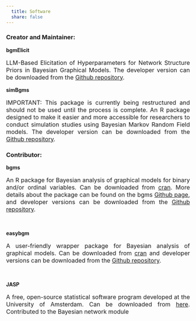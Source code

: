 ```yaml
---
  title: Software
  share: false
---
```


### Creator and Maintainer:

**bgmElicit**</br>
<p style="font-size:medium;text-align:justify">LLM-Based Elicitation of Hyperparameters for Network Structure Priors in Bayesian Graphical Models. The developer version can be downloaded from the <a href="https://github.com/sekulovskin/bgmElicit">Github repository</a>.</p>


**simBgms**</br>
<p style="font-size:medium;text-align:justify">IMPORTANT: This package is currently being restructured and should not be used until the process is complete. An R package designed to make it easier and more accessible for researchers to conduct simulation studies using Bayesian Markov Random Field models. The developer version can be downloaded from the <a href="https://github.com/sekulovskin/simBgms">Github repository</a>.</p>


### Contributor:


**bgms**</br>
<p style="font-size:medium;text-align:justify">An R package for Bayesian analysis of graphical models for binary and/or ordinal variables. Can be downloaded from <a href="https://cran.r-project.org/package=bgms">cran</a>. More details about the package can be found on the bgms <a href="https://maartenmarsman.github.io/bgms/">Github page</a>, and developer versions can be downloaded from the <a href="https://github.com/MaartenMarsman/bgms">Github repository</a>.</p> 
</br>


**easybgm**</br>
<p style="font-size:medium;text-align:justify">A user-friendly wrapper package for Bayesian analysis of graphical models. Can be downloaded from <a href="https://cran.r-project.org/web/packages/easybgm/index.html">cran</a> and developer versions can be downloaded from the <a href="https://github.com/sekulovskin/easybgm">Github repository</a>.</p> 
</br>


**JASP**</br>
<p style="font-size:medium;text-align:justify"> A free, open-source statistical software program developed at the University of Amsterdam. Can be downloaded from <a href="https://jasp-stats.org/">here</a>. Contributed to the Bayesian network module</p> 
</br>
